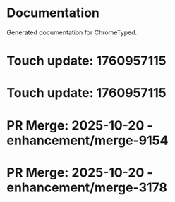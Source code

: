 # Documentation

Generated documentation for ChromeTyped.

# Touch update: 1760957115

# Touch update: 1760957115

# PR Merge: 2025-10-20 - enhancement/merge-9154

# PR Merge: 2025-10-20 - enhancement/merge-3178
